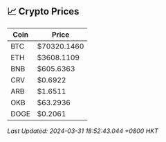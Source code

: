 ## 📈 Crypto Prices

| Coin | Price |
| ---- | ----- |
| BTC | $70320.1460 |
| ETH | $3608.1109 |
| BNB | $605.6363 |
| CRV | $0.6922 |
| ARB | $1.6511 |
| OKB | $63.2936 |
| DOGE | $0.2061 |

_Last Updated: 2024-03-31 18:52:43.044 +0800 HKT_